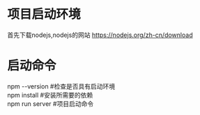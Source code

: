 # 项目启动环境
首先下载nodejs,nodejs的网站 https://nodejs.org/zh-cn/download


# 启动命令
npm --version #检查是否具有启动环境
</br>
npm install  #安装所需要的依赖
</br>
npm run server #项目启动命令
